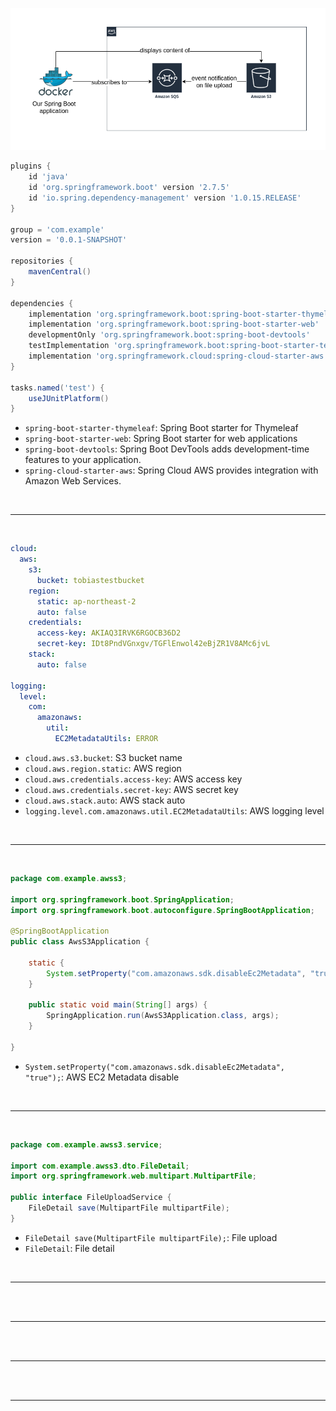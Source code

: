![](readmefile/ricsue_Spring-Boot_f1.png)

```groovy
plugins {
    id 'java'
    id 'org.springframework.boot' version '2.7.5'
    id 'io.spring.dependency-management' version '1.0.15.RELEASE'
}

group = 'com.example'
version = '0.0.1-SNAPSHOT'

repositories {
    mavenCentral()
}

dependencies {
    implementation 'org.springframework.boot:spring-boot-starter-thymeleaf'
    implementation 'org.springframework.boot:spring-boot-starter-web'
    developmentOnly 'org.springframework.boot:spring-boot-devtools'
    testImplementation 'org.springframework.boot:spring-boot-starter-test'
    implementation 'org.springframework.cloud:spring-cloud-starter-aws:2.2.6.RELEASE'
}

tasks.named('test') {
    useJUnitPlatform()
}
```

- ``spring-boot-starter-thymeleaf``: Spring Boot starter for Thymeleaf
- ``spring-boot-starter-web``: Spring Boot starter for web applications
- ``spring-boot-devtools``: Spring Boot DevTools adds development-time features to your application.
- ``spring-cloud-starter-aws``: Spring Cloud AWS provides integration with Amazon Web Services.

<br/>

----

<br/>


```yaml
cloud:
  aws:
    s3:
      bucket: tobiastestbucket
    region:
      static: ap-northeast-2
      auto: false
    credentials:
      access-key: AKIAQ3IRVK6RGOCB36D2
      secret-key: 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
    stack:
      auto: false

logging:
  level:
    com:
      amazonaws:
        util:
          EC2MetadataUtils: ERROR
```
- ``cloud.aws.s3.bucket``: S3 bucket name
- ``cloud.aws.region.static``: AWS region
- ``cloud.aws.credentials.access-key``: AWS access key
- ``cloud.aws.credentials.secret-key``: AWS secret key
- ``cloud.aws.stack.auto``: AWS stack auto
- ``logging.level.com.amazonaws.util.EC2MetadataUtils``: AWS logging level
  
<br/>

----

<br/>

```java
package com.example.awss3;

import org.springframework.boot.SpringApplication;
import org.springframework.boot.autoconfigure.SpringBootApplication;

@SpringBootApplication
public class AwsS3Application {

    static {
        System.setProperty("com.amazonaws.sdk.disableEc2Metadata", "true");
    }

    public static void main(String[] args) {
        SpringApplication.run(AwsS3Application.class, args);
    }

}

```

- ``System.setProperty("com.amazonaws.sdk.disableEc2Metadata", "true");``: AWS EC2 Metadata disable




<br/>

----

<br/>

```java
package com.example.awss3.service;

import com.example.awss3.dto.FileDetail;
import org.springframework.web.multipart.MultipartFile;

public interface FileUploadService {
    FileDetail save(MultipartFile multipartFile);
}

```
- ``FileDetail save(MultipartFile multipartFile);``: File upload
- ``FileDetail``: File detail


<br/>

----

<br/>
















<br/>

----

<br/>
























<br/>

----

<br/>
















<br/>

----

<br/>